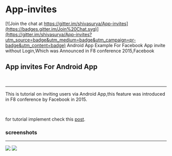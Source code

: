 # App-invites

[![Join the chat at https://gitter.im/shivasurya/App-invites](https://badges.gitter.im/Join%20Chat.svg)](https://gitter.im/shivasurya/App-invites?utm_source=badge&utm_medium=badge&utm_campaign=pr-badge&utm_content=badge)
Android App Example For Facebook App invite without Login,Which was Announced in F8 conference 2015,Facebook


<h2> App invites For Android App</h2>
<br />
<hr />

This is tutorial on inviting users via Android App,this feature was introduced in F8 conference by Facebook in 2015.

<br />

for tutorial implement check this <a href="http://www.i-visionblog.com/2015/04/app-invites-for-android-apps-facebook-f8.html">post</a>. 

<h3>screenshots </h3>
<hr />
<img src="http://3.bp.blogspot.com/-mnlOQ22Rxv0/VTtNCvSn_QI/AAAAAAAAExI/gyCp9Ci10V0/s1600/Screenshot_2015-04-25-13-35-46.png">
<img src="http://3.bp.blogspot.com/-DY2HqbVhP8E/VTtM7L211tI/AAAAAAAAEw4/MEA6u7HGKv4/s1600/Screenshot_2015-04-25-12-43-06.png">
